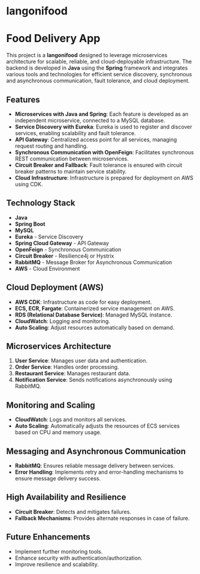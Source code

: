 # langonifood
# Food Delivery App

This project is a **langonifood** designed to leverage microservices architecture for scalable, reliable, and cloud-deployable infrastructure. The backend is developed in **Java** using the **Spring** framework and integrates various tools and technologies for efficient service discovery, synchronous and asynchronous communication, fault tolerance, and cloud deployment.

## Features

- **Microservices with Java and Spring**: Each feature is developed as an independent microservice, connected to a MySQL database.
- **Service Discovery with Eureka**: Eureka is used to register and discover services, enabling scalability and fault tolerance.
- **API Gateway**: Centralized access point for all services, managing request routing and handling.
- **Synchronous Communication with OpenFeign**: Facilitates synchronous REST communication between microservices.
- **Circuit Breaker and Fallback**: Fault tolerance is ensured with circuit breaker patterns to maintain service stability.
- **Cloud Infrastructure**: Infrastructure is prepared for deployment on AWS using CDK.

## Technology Stack

- **Java**
- **Spring Boot**
- **MySQL**
- **Eureka** - Service Discovery
- **Spring Cloud Gateway** - API Gateway
- **OpenFeign** - Synchronous Communication
- **Circuit Breaker** - Resilience4j or Hystrix
- **RabbitMQ** - Message Broker for Asynchronous Communication
- **AWS** - Cloud Environment

## Cloud Deployment (AWS)

- **AWS CDK**: Infrastructure as code for easy deployment.
- **ECS, ECR, Fargate**: Containerized service management on AWS.
- **RDS (Relational Database Service)**: Managed MySQL instance.
- **CloudWatch**: Logging and monitoring.
- **Auto Scaling**: Adjust resources automatically based on demand.


## Microservices Architecture

1. **User Service**: Manages user data and authentication.
2. **Order Service**: Handles order processing.
3. **Restaurant Service**: Manages restaurant data.
4. **Notification Service**: Sends notifications asynchronously using RabbitMQ.

## Monitoring and Scaling

- **CloudWatch**: Logs and monitors all services.
- **Auto Scaling**: Automatically adjusts the resources of ECS services based on CPU and memory usage.

## Messaging and Asynchronous Communication

- **RabbitMQ**: Ensures reliable message delivery between services.
- **Error Handling**: Implements retry and error-handling mechanisms to ensure message delivery success.

## High Availability and Resilience

- **Circuit Breaker**: Detects and mitigates failures.
- **Fallback Mechanisms**: Provides alternate responses in case of failure.

## Future Enhancements

- Implement further monitoring tools.
- Enhance security with authentication/authorization.
- Improve resilience and scalability.


